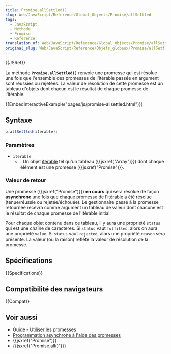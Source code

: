 ```yaml
---
title: Promise.allSettled()
slug: Web/JavaScript/Reference/Global_Objects/Promise/allSettled
tags:
  - JavaScript
  - Méthode
  - Promise
  - Reference
translation_of: Web/JavaScript/Reference/Global_Objects/Promise/allSettled
original_slug: Web/JavaScript/Reference/Objets_globaux/Promise/allSettled
---
```


{{JSRef}}

La méthode **`Promise.allSettled()`** renvoie une promesse qui est résolue une fois que l'ensemble des promesses de l'itérable passée en argument sont réussies ou rejetées. La valeur de résolution de cette promesse est un tableau d'objets dont chacun est le résultat de chaque promesse de l'itérable.

{{EmbedInteractiveExample("pages/js/promise-allsettled.html")}}

## Syntaxe

```js
p.allSettled(iterable);
```

### Paramètres

- `iterable`
  - : Un objet [itérable](/fr/docs/Web/JavaScript/Reference/Les_protocoles_iteration) tel qu'un tableau ({{jsxref("Array")}}) dont chaque élément est une promesse ({{jsxref("Promise")}}.

### Valeur de retour

Une promesse ({{jsxref("Promise")}}) **en cours** qui sera résolue de façon **asynchrone** une fois que chaque promesse de l'itérable a été résolue (tenue/réussie ou rejetée/échouée). Le gestionnaire passé à la promesse retournée recevra comme argument un tableau de valeur dont chacune est le résultat de chaque promesse de l'itérable initial.

Pour chaque objet contenu dans ce tableau, il y aura une propriété `status` qui est une chaîne de caractères. Si `status` vaut `fulfilled`, alors on aura une propriété `value`. Si `status` vaut `rejected`, alors une propriété `reason` sera présente. La valeur (ou la raison) reflète la valeur de résolution de la promesse.

## Spécifications

{{Specifications}}

## Compatibilité des navigateurs

{{Compat}}

## Voir aussi

- [Guide - Utiliser les promesses](/fr/docs/Web/JavaScript/Guide/Utiliser_les_promesses)
- [Programmation asynchrone à l'aide des promesses](/fr/docs/Learn/JavaScript/Asynchronous/Promises)
- {{jsxref("Promise")}}
- {{jsxref("Promise.all()")}}
